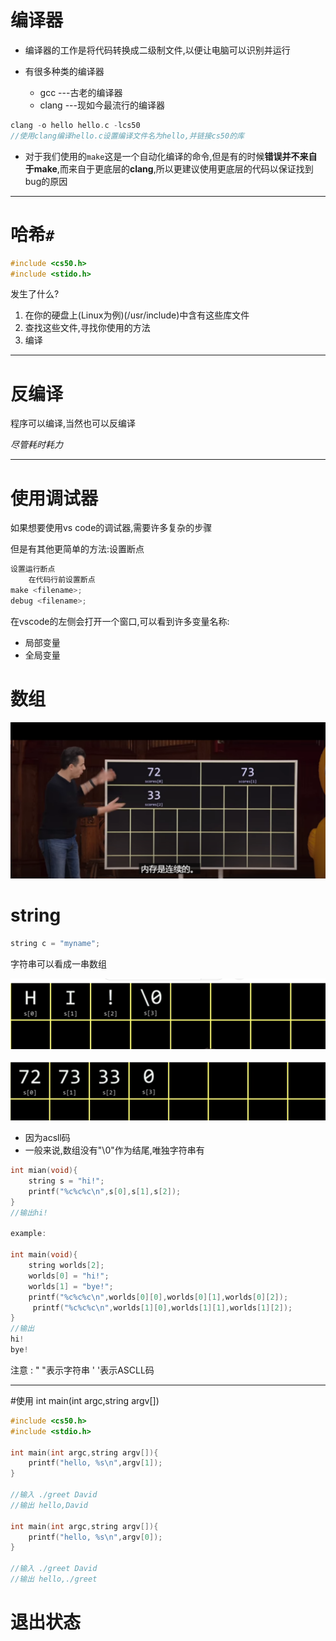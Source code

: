 # 编译器

* 编译器的工作是将代码转换成二级制文件,以便让电脑可以识别并运行

* 有很多种类的编译器

  * gcc	---古老的编译器
  * clang  ---现如今最流行的编译器

   



```c
clang -o hello hello.c -lcs50
//使用clang编译hello.c设置编译文件名为hello,并链接cs50的库
```

* 对于我们使用的`make`这是一个自动化编译的命令,但是有的时候**错误并不来自于make**,而来自于更底层的**clang**,所以更建议使用更底层的代码以保证找到bug的原因



____

# 哈希`#`

```c
#include <cs50.h>
#include <stido.h>
```

发生了什么?

1. 在你的硬盘上(Linux为例)(/usr/include)中含有这些库文件
2. 查找这些文件,寻找你使用的方法
3. 编译



___

# 反编译

程序可以编译,当然也可以反编译

*尽管耗时耗力*



___

# 使用调试器

如果想要使用vs code的调试器,需要许多复杂的步骤



但是有其他更简单的方法:设置断点

```c
设置运行断点
    在代码行前设置断点
make <filename>;
debug <filename>;    
```



在vscode的左侧会打开一个窗口,可以看到许多变量名称:

* 局部变量
* 全局变量



# 数组

![image-20231015155341344](./img/image-20231015155341344.png)



# string

```c
string c = "myname";
```

字符串可以看成一串数组

![image-20231015155804087](./img/image-20231015155804087.png)

![image-20231015155848563](./img/image-20231015155848563.png)

* 因为acsll码
* 一般来说,数组没有"\0"作为结尾,唯独字符串有

```c
int mian(void){
    string s = "hi!";
    printf("%c%c%c\n",s[0],s[1],s[2]);
}
//输出hi!

example:

int main(void){
    string worlds[2];
    worlds[0] = "hi!";
    worlds[1] = "bye!";
    printf("%c%c%c\n",worlds[0][0],worlds[0][1],worlds[0][2]);
     printf("%c%c%c\n",worlds[1][0],worlds[1][1],worlds[1][2]);
}
//输出
hi!
bye!

```

注意 : " "表示字符串 ' '表示ASCLL码

___

#使用 int main(int argc,string argv[])

```c
#include <cs50.h>
#include <stdio.h>

int main(int argc,string argv[]){
    printf("hello, %s\n",argv[1]);
}

//输入 ./greet David
//输出 hello,David

int main(int argc,string argv[]){
    printf("hello, %s\n",argv[0]);
}

//输入 ./greet David
//输出 hello,./greet

```



# 退出状态




